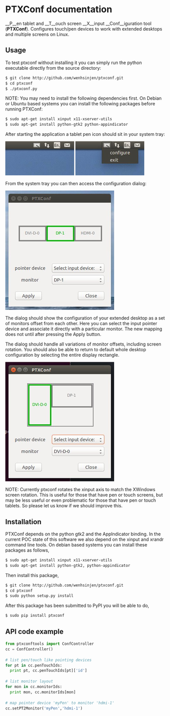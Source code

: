 # PTXConf documentation

__P__en tablet and __T__ouch screen __X__input __Conf__iguration tool (__PTXConf__).
Configures touch/pen devices to work with extended desktops and multiple screens on Linux.

## Usage
To test ptxconf without installing it you can simply run the python executable directly from the source directory:
```sh
$ git clone http://github.com/wenhsinjen/ptxconf.git
$ cd ptxconf
$ ./ptxconf.py
```
NOTE: You may need to install the following dependencies first.
On Debian or Ubuntu based systems you can install the following packages before running PTXConf:
```sh
$ sudo apt-get install xinput x11-xserver-utils
$ sudo apt-get install python-gtk2 python-appindicator
```

After starting the application a tablet pen icon should sit in your system tray:

![ptxconf system tray icon](system_tray_icon.jpg)
![ptxconf system tray icon](system_tray_icon_dropdown.jpg)

From the system tray you can then access the configuration dialog:

![ptxconf config dialog](config_menu.jpg)

The dialog should show the configuration of your extended desktop as a set of monitors offset from each other. Here you can select the input pointer device and associate it directly with a particular monitor. The new mapping does not until after pressing the Apply button.

The dialog should handle all variations of monitor offsets, including
screen rotation. You should also be able to return to default whole desktop configuration by selecting the entire display rectangle.

![ptxconf config dialog](config_menu_w_rotation.jpg)

NOTE: Currently ptxconf rotates the xinput axis to match the XWindows screen rotation. This is useful for those that have pen or touch screens, but may be less useful or even problematic for those that have pen or touch tablets. So please let us know if we should improve this.

## Installation
PTXConf depends on the python gtk2 and the AppIndicator binding. In the current POC state of this software we also depend on the xinput and xrandr command line tools. On debian based systems you can install these packages as follows,
```sh
$ sudo apt-get install xinput x11-xserver-utils
$ sudo apt-get install python-gtk2, python-appindicator
```
Then install this package,
```sh
$ git clone http://github.com/wenhsinjen/ptxconf.git
$ cd ptxconf
$ sudo python setup.py install
```
After this package has been submitted to PyPI you will be able to do,
```sh
$ sudo pip install ptxconf
```

## API code example

```python
from ptxconftools import ConfController
cc = ConfController()

# list pen/touch like pointing devices
for pt in cc.penTouchIds:
  print pt, cc.penTouchIds[pt]['id']

# list monitor layout
for mon in cc.monitorIds:
  print mon, cc.monitorIds[mon]

# map pointer device 'myPen' to monitor 'hdmi-1'
cc.setPT2Monitor('myPen','hdmi-1')
```
